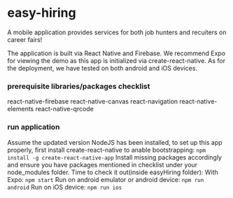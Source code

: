 # easy-hiring
A mobile application provides services for both job hunters and recuiters on career fairs! 

The application is built via React Native and Firebase. We recommend Expo for viewing the demo as this app is initialized via create-react-native. As for the deployment, we have tested on both android and iOS devices. 

### prerequisite libraries/packages checklist 
 react-native-firebase
 react-native-canvas
 react-navigation
 react-native-elements
 react-native-qrcode
 
### run application
Assume the updated version NodeJS has been installed, to set up this app properly, first install create-react-native to anable bootstrapping:
`npm install -g create-react-native-app` 
Install missing packages accordingly and ensure you have packages mentioned in checklist under your node_modules folder. 
Time to check it out(inside easyHiring folder): 
  With Expo: `npm start` 
  Run on android emulator or android device: `npm run android`
  Run on iOS device: `npm run ios`
  


